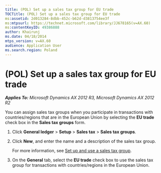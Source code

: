 ```yaml
---
title: (POL) Set up a sales tax group for EU trade
TOCTitle: (POL) Set up a sales tax group for EU trade
ms:assetid: 2d013284-8dbb-452c-b62d-d3813754ee3f
ms:mtpsurl: https://technet.microsoft.com/library/JJ678165(v=AX.60)
ms:contentKeyID: 49386888
author: Khairunj
ms.date: 04/18/2014
mtps_version: v=AX.60
audience: Application User
ms.search.region: Poland
---
```


# (POL) Set up a sales tax group for EU trade 


_**Applies To:** Microsoft Dynamics AX 2012 R3, Microsoft Dynamics AX 2012 R2_

You can assign sales tax groups when you participate in transactions with countries/regions that are in the European Union by selecting the **EU trade** check box in the **Sales tax groups** form.

1.  Click **General ledger** \> **Setup** \> **Sales tax** \> **Sales tax groups**.

2.  Click **New**, and enter the name and a description of the sales tax group.
    
    For more information, see [Set up and use a sales tax group](set-up-and-use-a-sales-tax-group.md).

3.  On the **General** tab, select the **EU trade** check box to use the sales tax group for transactions with countries/regions in the European Union.

  


